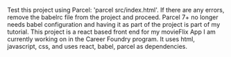 Test this project using Parcel: 'parcel src/index.html'.
If there are any errors, remove the babelrc file from the project and proceed. Parcel 7+ no longer needs babel configuration and having it as part of the project is part of my tutorial.
This project is a react based front end for my movieFlix App I am currently working on in the Career Foundry program. It uses html, javascript, css, and uses react, babel, parcel as dependencies.
